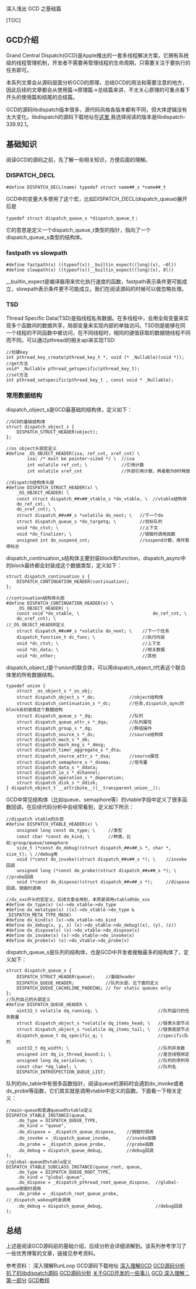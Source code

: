 深入浅出 GCD 之基础篇

[TOC]

## GCD介绍

Grand Central Dispatch(GCD)是Apple推出的一套多线程解决方案，它拥有系统级的线程管理机制，开发者不需要再管理线程的生命周期，只需要关注于要执行的任务即可。

本系列文章会从源码层面分析GCD的原理，总结GCD的用法和需要注意的地方，因此后续的文章都会从使用篇->原理篇->总结篇来讲，不太关心原理的可重点看下开头的使用篇和结尾的总结篇。

GCD的源码libdispatch版本很多，源代码风格各版本都有不同，但大体逻辑没有太大变化。libdispatch的源码下载地址在[这里](https://opensource.apple.com/tarballs/libdispatch/),我选择阅读的版本是libdispatch-339.92.1。

## 基础知识
阅读GCD的源码之前，先了解一些相关知识，方便后面的理解。

### DISPATCH_DECL
```
#define DISPATCH_DECL(name) typedef struct name##_s *name##_t
```
GCD中的变量大多使用了这个宏，比如DISPATCH_DECL(dispatch_queue)展开后是
```
typedef struct dispatch_queue_s *dispatch_queue_t；
```
它的意思是定义一个dispatch_queue_t类型的指针，指向了一个dispatch_queue_s类型的结构体。

### fastpath vs slowpath
```
#define fastpath(x) ((typeof(x))__builtin_expect((long)(x), ~0l))
#define slowpath(x) ((typeof(x))__builtin_expect((long)(x), 0l))
```
__builtin_expect是编译器用来优化执行速度的函数，fastpath表示条件更可能成立，slowpath表示条件更不可能成立。我们在阅读源码的时候可以做忽略处理。

### TSD
Thread Specific Data(TSD)是指线程私有数据。在多线程中，会用全局变量来实现多个函数间的数据共享，局部变量来实现内部的单独访问。TSD则是能够在同一个线程的不同函数中被访问，在不同线程时，相同的键值获取的数据随线程不同而不同。可以通过pthread的相关api来实现TSD:
```
//创建key
int pthread_key_create(pthread_key_t *, void (* _Nullable)(void *));
//get方法
void* _Nullable pthread_getspecific(pthread_key_t);
//set方法
int pthread_setspecific(pthread_key_t , const void * _Nullable);
```

### 常用数据结构
dispatch_object_s是GCD最基础的结构体，定义如下：
```
//GCD的基础结构体
struct dispatch_object_s {
    DISPATCH_STRUCT_HEADER(object);
};

//os object头部宏定义
#define _OS_OBJECT_HEADER(isa, ref_cnt, xref_cnt) \
        isa; /* must be pointer-sized */ \  //isa
        int volatile ref_cnt; \             //引用计数
        int volatile xref_cnt               //外部引用计数，两者都为0时释放

//dispatch结构体头部
#define DISPATCH_STRUCT_HEADER(x) \
    _OS_OBJECT_HEADER( \
    const struct dispatch_##x##_vtable_s *do_vtable, \  //vtable结构体
    do_ref_cnt, \
    do_xref_cnt); \                            
    struct dispatch_##x##_s *volatile do_next; \   //下一个do
    struct dispatch_queue_s *do_targetq; \         //目标队列
    void *do_ctxt; \                               //上下文
    void *do_finalizer; \                          //销毁时调用函数
    unsigned int do_suspend_cnt;                   //suspend计数，用作暂停标志
```
dispatch_continuation_s结构体主要封装block和function，dispatch_async中的block最终都会封装成这个数据类型，定义如下：
```
struct dispatch_continuation_s {
    DISPATCH_CONTINUATION_HEADER(continuation);
};

//continuation结构体头部
#define DISPATCH_CONTINUATION_HEADER(x) \
    _OS_OBJECT_HEADER( \
    const void *do_vtable, \                            do_ref_cnt, \
    do_xref_cnt); \                                 //_OS_OBJECT_HEADER定义
    struct dispatch_##x##_s *volatile do_next; \    //下一个任务
    dispatch_function_t dc_func; \                  //执行内容
    void *dc_ctxt; \                                //上下文
    void *dc_data; \                                //相关数据
    void *dc_other;                                 //其他
```
dispatch_object_t是个union的联合体，可以用dispatch_object_t代表这个联合体里的所有数据结构。
```
typedef union {
    struct _os_object_s *_os_obj;
    struct dispatch_object_s *_do;             //object结构体
    struct dispatch_continuation_s *_dc;       //任务,dispatch_aync的block会封装成这个数据结构
    struct dispatch_queue_s *_dq;              //队列
    struct dispatch_queue_attr_s *_dqa;        //队列属性
    struct dispatch_group_s *_dg;              //群组操作
    struct dispatch_source_s *_ds;             //source结构体
    struct dispatch_mach_s *_dm;
    struct dispatch_mach_msg_s *_dmsg;
    struct dispatch_timer_aggregate_s *_dta;
    struct dispatch_source_attr_s *_dsa;       //source属性
    struct dispatch_semaphore_s *_dsema;       //信号量
    struct dispatch_data_s *_ddata;
    struct dispatch_io_s *_dchannel;
    struct dispatch_operation_s *_doperation;
    struct dispatch_disk_s *_ddisk;
} dispatch_object_t __attribute__((__transparent_union__));
```
GCD中常见结构体（比如queue、semaphore等）的vtable字段中定义了很多函数回调，在后续代码分析中会经常看到，定义如下所示：
```
//dispatch vtable的头部
#define DISPATCH_VTABLE_HEADER(x) \
    unsigned long const do_type; \     //类型
    const char *const do_kind; \       //种类，比如:group/queue/semaphore
    size_t (*const do_debug)(struct dispatch_##x##_s *, char *, size_t); \ //debug用
    void (*const do_invoke)(struct dispatch_##x##_s *); \    //invoke回调
    unsigned long (*const do_probe)(struct dispatch_##x##_s *); \   //probe回调
    void (*const do_dispose)(struct dispatch_##x##_s *);     //dispose回调，销毁时调用

//dx_xxx开头的宏定义，后续文章会用到，本质是调用vtable的do_xxx
#define dx_type(x) (x)->do_vtable->do_type
#define dx_metatype(x) ((x)->do_vtable->do_type & _DISPATCH_META_TYPE_MASK)
#define dx_kind(x) (x)->do_vtable->do_kind
#define dx_debug(x, y, z) (x)->do_vtable->do_debug((x), (y), (z))
#define dx_dispose(x) (x)->do_vtable->do_dispose(x)
#define dx_invoke(x) (x)->do_vtable->do_invoke(x)
#define dx_probe(x) (x)->do_vtable->do_probe(x)
```
dispatch_queue_s是队列的结构体，也是GCD中开发者接触最多的结构体了，定义如下：
```
struct dispatch_queue_s {
    DISPATCH_STRUCT_HEADER(queue);    //基础header
    DISPATCH_QUEUE_HEADER;            //队列头部，见下面的定义
    DISPATCH_QUEUE_CACHELINE_PADDING; // for static queues only
};
//队列自己的头部定义
#define DISPATCH_QUEUE_HEADER \
    uint32_t volatile dq_running; \                       //队列运行的任务数量
    struct dispatch_object_s *volatile dq_items_head; \   //链表头部节点
    struct dispatch_object_s *volatile dq_items_tail; \   //链表尾部节点
    dispatch_queue_t dq_specific_q; \                     //specific队列
    uint32_t dq_width; \                                  //队列并发数
    unsigned int dq_is_thread_bound:1; \                  //是否线程绑定
    unsigned long dq_serialnum; \                         //队列的序列号
    const char *dq_label; \                               //队列名
    DISPATCH_INTROSPECTION_QUEUE_LIST;
```
队列的do_table中有很多函数指针，阅读queue的源码时会遇到dx_invoke或者dx_probe等函数，它们其实就是调用vtable中定义的函数。下面看一下相关定义：
```
//main-queue和普通queue的vtable定义
DISPATCH_VTABLE_INSTANCE(queue,
    .do_type = DISPATCH_QUEUE_TYPE,
    .do_kind = "queue",
    .do_dispose = _dispatch_queue_dispose,    //销毁时调用
    .do_invoke = _dispatch_queue_invoke,      //invoke函数
    .do_probe = _dispatch_queue_probe,        //probe函数
    .do_debug = dispatch_queue_debug,         //debug回调
);
//global-queue的vtable定义
DISPATCH_VTABLE_SUBCLASS_INSTANCE(queue_root, queue,
    .do_type = DISPATCH_QUEUE_ROOT_TYPE,
    .do_kind = "global-queue",
    .do_dispose = _dispatch_pthread_root_queue_dispose,  //global-queue销毁时调用
    .do_probe = _dispatch_root_queue_probe,              //_dispatch_wakeup时会调用
    .do_debug = dispatch_queue_debug,                    //debug回调
);
```
## 总结
上述是阅读GCD源码前的基础介绍，后续分析会详细讲解到。该系列参考学习了一些优秀博客的文章，链接见参考资料。

参考资料：
深入理解RunLoop
GCD源码下载地址
[深入理解GCD](https://bestswifter.com/deep-gcd/)
[GCD源码分析](http://lingyuncxb.com/2018/01/31/GCD%E6%BA%90%E7%A0%81%E5%88%86%E6%9E%901+%E2%80%94%E2%80%94+%E5%BC%80%E7%AF%87/)
[扒了扒libdispatch源码](http://joeleee.github.io/2017/02/21/005.%E6%89%92%E4%BA%86%E6%89%92libdispatch%E6%BA%90%E7%A0%81/)
[GCD源码分析](https://yq.aliyun.com/articles/61328)
[关于GCD开发的一些事儿](https://www.jianshu.com/p/f9e01c69a46f)
[GCD 深入理解：第一部分](https://github.com/nixzhu/dev-blog/blob/master/2014-04-19-grand-central-dispatch-in-depth-part-1.md)
[GCD教程](http://www.dreamingwish.com/article/gcdgrand-central-dispatch-jiao-cheng.html)